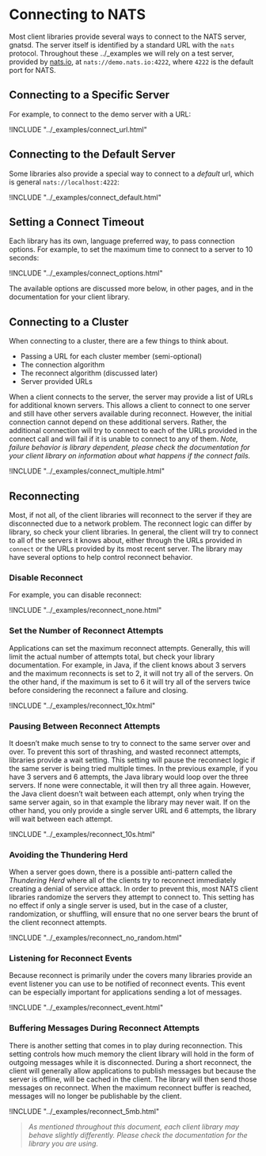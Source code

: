# Connecting to NATS

Most client libraries provide several ways to connect to the NATS server, gnatsd. The server itself is identified by a standard URL with the `nats` protocol. Throughout these ../_examples we will rely on a test server, provided by [nats.io](https://nats.io), at `nats://demo.nats.io:4222`, where `4222` is the default port for NATS. 

## Connecting to a Specific Server

For example, to connect to the demo server with a URL:

!INCLUDE "../_examples/connect_url.html"

## Connecting to the Default Server

Some libraries also provide a special way to connect to a *default* url, which is general `nats://localhost:4222`:

!INCLUDE "../_examples/connect_default.html"

## Setting a Connect Timeout

Each library has its own, language preferred way, to pass connection options. For example, to set the maximum time to connect to a server to 10 seconds:

!INCLUDE "../_examples/connect_options.html"

The available options are discussed more below, in other pages, and in the documentation for your client library.

## Connecting to a Cluster

When connecting to a cluster, there are a few things to think about.

* Passing a URL for each cluster member (semi-optional)
* The connection algorithm
* The reconnect algorithm (discussed later)
* Server provided URLs

When a client connects to the server, the server may provide a list of URLs for additional known servers. This allows a client to connect to one server and still have other servers available during reconnect. However, the initial connection cannot depend on these additional servers. Rather, the additional connection will try to connect to each of the URLs provided in the connect call and will fail if it is unable to connect to any of them. *Note, failure behavior is library dependent, please check the documentation for your client library on information about what happens if the connect fails.*

!INCLUDE "../_examples/connect_multiple.html"

## Reconnecting

Most, if not all, of the client libraries will reconnect to the server if they are disconnected due to a network problem. The reconnect logic can differ by library, so check your client libraries. In general, the client will try to connect to all of the servers it knows about, either through the URLs provided in `connect` or the URLs provided by its most recent server. The library may have several options to help control reconnect behavior.

### Disable Reconnect

For example, you can disable reconnect:

!INCLUDE "../_examples/reconnect_none.html"

### Set the Number of Reconnect Attempts

Applications can set the maximum reconnect attempts. Generally, this will limit the actual number of attempts total, but check your library documentation. For example, in Java, if the client knows about 3 servers and the maximum reconnects is set to 2, it will not try all of the servers. On the other hand, if the maximum is set to 6 it will try all of the servers twice before considering the reconnect a failure and closing.

!INCLUDE "../_examples/reconnect_10x.html"

### Pausing Between Reconnect Attempts

It doesn’t make much sense to try to connect to the same server over and over. To prevent this sort of thrashing, and wasted reconnect attempts, libraries provide a wait setting. This setting will pause the reconnect logic if the same server is being tried multiple times. In the previous example, if you have 3 servers and 6 attempts, the Java library would loop over the three servers. If none were connectable, it will then try all three again. However, the Java client doesn’t wait between each attempt, only when trying the same server again, so in that example the library may never wait. If on the other hand, you only provide a single server URL and 6 attempts, the library will wait between each attempt.

!INCLUDE "../_examples/reconnect_10s.html"

### Avoiding the Thundering Herd

When a server goes down, there is a possible anti-pattern called the *Thundering Herd* where all of the clients try to reconnect immediately creating a denial of service attack. In order to prevent this, most NATS client libraries randomize the servers they attempt to connect to. This setting has no effect if only a single server is used, but in the case of a cluster, randomization, or shuffling, will ensure that no one server bears the brunt of the client reconnect attempts.

!INCLUDE "../_examples/reconnect_no_random.html"

### Listening for Reconnect Events

Because reconnect is primarily under the covers many libraries provide an event listener you can use to be notified of reconnect events. This event can be especially important for applications sending a lot of messages.

!INCLUDE "../_examples/reconnect_event.html"


### Buffering Messages During Reconnect Attempts

There is another setting that comes in to play during reconnection. This setting controls how much memory the client library will hold in the form of outgoing messages while it is disconnected. During a short reconnect, the client will generally allow applications to publish messages but because the server is offline, will be cached in the client. The library will then send those messages on reconnect. When the maximum reconnect buffer is reached, messages will no longer be publishable by the client.

!INCLUDE "../_examples/reconnect_5mb.html"

> *As mentioned throughout this document, each client library may behave slightly differently. Please check the documentation for the library you are using.*